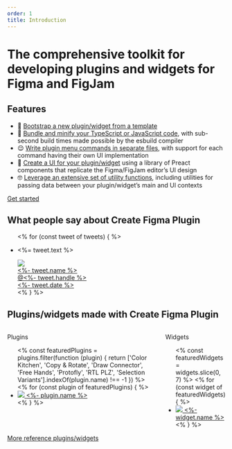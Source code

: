```yaml
---
order: 1
title: Introduction
---
```


# The comprehensive toolkit for developing plugins and widgets for Figma and&nbsp;FigJam

## Features

<div>
<ul>
<li class="emoji-list-item"><span class="emoji-list-item__emoji">🤗</span> <span class="emoji-list-item__text"><a href="<%- getPageUrlById('quick-start') %>#bootstrapping-a-new-pluginwidget-from-a-template">Bootstrap a new plugin/widget from a template</a></span></li>
<li class="emoji-list-item"><span class="emoji-list-item__emoji">🤯</span> <span class="emoji-list-item__text"><a href="<%- getPageUrlById('quick-start') %>#building-the-pluginwidget">Bundle and minify your TypeScript or JavaScript code</a>, with sub-second build times made possible by the esbuild compiler</span></li>
<li class="emoji-list-item"><span class="emoji-list-item__emoji">😌</span> <span class="emoji-list-item__text"><a href="<%- getPageUrlById('recipes') %>#specifying-multiple-commands-in-the-plugin-sub-menu">Write plugin menu commands in separate files</a>, with support for each command having their own UI implementation</span></li>
<li class="emoji-list-item"><span class="emoji-list-item__emoji">🤩</span> <span class="emoji-list-item__text"><a href="<%- getPageUrlById('ui') %>#using-the-preact-component-library">Create a UI for your plugin/widget</a> using a library of Preact components that replicate the Figma/FigJam editor’s UI design</span></li>
<li class="emoji-list-item"><span class="emoji-list-item__emoji">🤓</span> <span class="emoji-list-item__text"><a href="<%- getPageUrlById('utilities') %>">Leverage an extensive set of utility functions</a>, including utilities for passing data between your plugin/widget’s main and UI contexts</span></li>
</ul>
</div>

<div class="button">
<a href="<%- getPageUrlById('quick-start') %>">Get started</a>
</div>

## What people say about Create&nbsp;Figma&nbsp;Plugin

<div>
<ul>
<% for (const tweet of tweets) { %>
<li class="tweet">
<p class="tweet__text"><%= tweet.text %></p>
<div class="tweet__meta">
<div class="tweet__author">
<a href="https://twitter.com/<%- tweet.handle %>">
<div class="image"><img src="<%- tweet.profilePhoto %>" /></div>
<div class="tweet__name"><%- tweet.name %></div>
<div class="tweet__handle">@<%- tweet.handle %></div>
</a>
</div>
<div class="tweet__date">
<a href="https://twitter.com/<%- tweet.handle %>/status/<%- tweet.id %>"><%- tweet.date %></a>
</div>
</div>
</li>
<% } %>
</ul>
</div>

## Plugins/widgets made with Create&nbsp;Figma&nbsp;Plugin

<div class="columns">
<div class="columns__column">
<p class="muted">Plugins</p>
<ul>
<% const featuredPlugins = plugins.filter(function (plugin) {
return ['Color Kitchen', 'Copy & Rotate', 'Draw Connector', 'Free Hands', 'Protofly', 'RTL PLZ', 'Selection Variants'].indexOf(plugin.name) !== -1
}) %>
<% for (const plugin of featuredPlugins) { %>
<li class="featured-plugin">
<a href="https://figma.com/community/plugin/<%- plugin.id %>" target="_blank">
<span class="image"><img src="https://figma.com/community/plugin/<%- plugin.id %>/icon" /></span>
<span class="featured-plugin__name"><%- plugin.name %></span>
</a>
</li>
<% } %>
</ul>
</div>
<div class="columns__column">
<p class="muted">Widgets</p>
<ul>
<% const featuredWidgets = widgets.slice(0, 7) %>
<% for (const widget of featuredWidgets) { %>
<li class="featured-plugin">
<a href="https://figma.com/community/widget/<%- widget.id %>" target="_blank">
<span class="image"><img src="https://figma.com/community/widget/<%- widget.id %>/icon" /></span>
<span class="featured-plugin__name"><%- widget.name %></span>
</a>
</li>
<% } %>
</ul>
</div>
</div>

<div class="button">
<a href="<%- getPageUrlById('reference-plugins-and-widgets') %>">More reference plugins/widgets</a>
</div>
